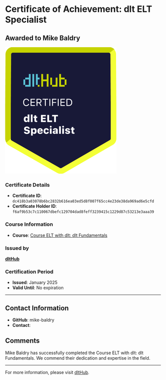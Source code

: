 
# Certificate of Achievement: dlt ELT Specialist

## Awarded to **Mike Baldry**

![Course Image](../badges/dlt_ELT_specialist.png)

### Certificate Details
- **Certificate ID**: `dc418b3a03078b6bc2832b616ea03ed5d8f007f65cc4e23de38da969ad6e5cfd`
- **Certificate Holder ID**: `f6af9b53c7c110067dbefc129704dad8feff3239415c1229d87c53213e3aaa39`

### Course Information
- **Course**: [Course ELT with dlt: dlt Fundamentals](https://github.com/dlt-hub/dlthub-education/tree/main/courses/dlt_fundamentals_dec_2024)

### Issued by
[**dltHub**](https://dlthub.com/) 

### Certification Period
- **Issued**: January 2025
- **Valid Until**: No expiration

---

## Contact Information
- **GitHub**: mike-baldry
- **Contact**: 

## Comments
Mike Baldry has successfully completed the Course ELT with dlt: dlt Fundamentals. We commend their dedication and expertise in the field.

---

For more information, please visit [dltHub](https://dlthub.com/).
    